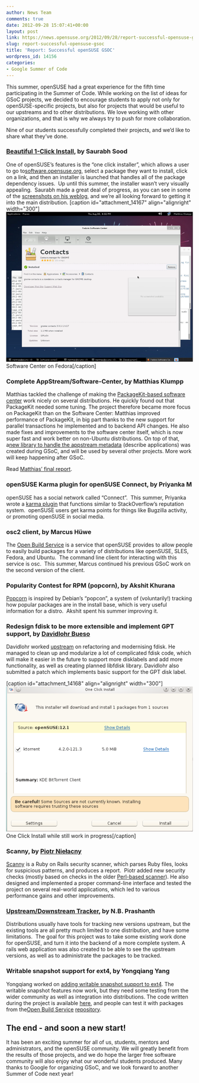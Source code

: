 ```yaml
---
author: News Team
comments: true
date: 2012-09-28 15:07:41+00:00
layout: post
link: https://news.opensuse.org/2012/09/28/report-successful-opensuse-gsoc/
slug: report-successful-opensuse-gsoc
title: 'Report: Successful openSUSE GSOC'
wordpress_id: 14156
categories:
- Google Summer of Code
---
```


This summer, openSUSE had a great experience for the fifth time participating in the Summer of Code. While working on the list of ideas for GSoC projects, we decided to encourage students to apply not only for openSUSE-specific projects, but also for projects that would be useful to our upstreams and to other distributions. We love working with other organizations, and that is why we always try to push for more collaboration.

Nine of our students successfully completed their projects, and we’d like to share what they’ve done.<!-- more -->



### [Beautiful 1-Click Install](https://github.com/openSUSE/one-click-installer), by Saurabh Sood


One of openSUSE’s features is the “one click installer”, which allows a user to go to[software.opensuse.org](//software.opensuse.org/), select a package they want to install, click on a link, and then an installer is launched that handles all of the package dependency issues.  Up until this summer, the installer wasn’t very visually appealing.  Saurabh made a great deal of progress, as you can see in some of the [screenshots on his weblog](//iamsaurabh.wordpress.com/2012/08/12/gsoc-status-12/), and we’re all looking forward to getting it into the main distribution.
[caption id="attachment_14167" align="alignright" width="300"]![Software Center on Fedora](/wp-content/uploads/2012/09/software-center-pk-fedora.png) Software Center on Fedora[/caption]


### Complete AppStream/Software-Center, by Matthias Klumpp


Matthias tackled the challenge of making the [PackageKit-based software center](https://gitorious.org/appstream/software-center) work nicely on several distributions. He quickly found out that PackageKit needed some tuning. The project therefore became more focus on PackageKit than on the Software Center: Matthias improved performance of PackageKit, in big part thanks to the new support for parallel transactions he implemented and to backend API changes. He also made fixes and improvements to the software center itself, which is now super fast and work better on non-Ubuntu distributions. On top of that, a[new library to handle the appstream metadata](https://gitorious.org/appstream/appstream-core) (describe applications) was created during GSoC, and will be used by several other projects. More work will keep happening after GSoC.

Read [Matthias’ final report](//blog.tenstral.net/2012/08/gsoc-appstream-final-report.html).



### openSUSE Karma plugin for openSUSE Connect, by Priyanka M


openSUSE has a social network called “Connect”.  This summer, Priyanka wrote a [karma plugin](//en.opensuse.org/Karma) that functions similar to StackOverflow’s reputation system.  openSUSE users get karma points for things like Bugzilla activity, or promoting openSUSE in social media.



### osc2 client, by Marcus Hüwe


The [Open Build Service](//build.opensuse.org/) is a service that openSUSE provides to allow people to easily build packages for a variety of distributions like openSUSE, SLES, Fedora, and Ubuntu.  The command line client for interacting with this service is osc.  This summer, Marcus continued his previous GSoC work on the second version of the client.




### Popularity Contest for RPM (popcorn), by Akshit Khurana


[Popcorn](https://github.com/mapleoin/popcorn) is inspired by Debian’s “popcon”, a system of (voluntarily!) tracking how popular packages are in the install base, which is very useful information for a distro.  Akshit spent his summer improving it.



### Redesign fdisk to be more extensible and implement GPT support, by [Davidlohr Bueso](//blog.stgolabs.net/)


Davidlohr worked [upstream](//git.kernel.org/?p=utils%2Futil-linux%2Futil-linux.git&a=search&h=HEAD&st=commit&s=Davidlohr) on refactoring and modernising fdisk. He managed to clean up and modularize a lot of complicated fdisk code, which will make it easier in the future to support more disklabels and add more functionality, as well as creating planned libfdisk library. Davidlohr also submitted a patch which implements basic support for the GPT disk label.

[caption id="attachment_14168" align="alignright" width="300"]![One Click Install while still work in progress](/wp-content/uploads/2012/09/oc1.png) One Click Install while still work in progress[/caption]


### Scanny, by [Piotr Niełacny](//ruby-blog.pl/)


[Scanny](https://github.com/openSUSE/scanny) is a Ruby on Rails security scanner, which parses Ruby files, looks for suspicious patterns, and produces a report.  Piotr added new security checks (mostly based on checks in the older [Perl-based scanner](//gitorious.org/code-scanner/ror-sec-scanner/)). He also designed and implemented a proper command-line interface and tested the project on several real-world applications, which led to various performance gains and other improvements.



### [Upstream/Downstream Tracker](https://github.com/nbprashanth/Upstream-Tracker-Python), by N.B. Prashanth


Distributions usually have tools for tracking new versions upstream, but the existing tools are all pretty much limited to one distribution, and have some limitations.  The goal for this project was to take some existing work done for openSUSE, and turn it into the backend of a more complete system. A rails web application was also created to be able to see the upstream versions, as well as to administrate the packages to be tracked.



### Writable snapshot support for ext4, by Yongqiang Yang


Yongqiang worked on [adding writable snapshot support to ext4](https://github.com/YANGYongqiang/ext4-snapshots/wiki/ext4-writable-snapshot). The writable snapshot features now work, but they need some testing from the wider community as well as integration into distributions. The code written during the project is available [here](https://github.com/YANGYongqiang/ext4-snapshots/commits/writable-snapshot-v4), and people can test it with packages from the[Open Build Service](https://build.opensuse.org/) [repository](https://build.opensuse.org/project/show?project=home%3Anext4).



## The end - and soon a new start!


It has been an exciting summer for all of us, students, mentors and administrators, and the openSUSE community. We will greatly benefit from the results of those projects, and we do hope the larger free software community will also enjoy what our wonderful students produced. Many thanks to Google for organizing GSoC, and we look forward to another Summer of Code next year!
